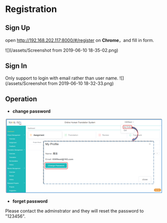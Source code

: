 # Registration

## Sign Up

open http://192.168.202.117:8000/#/register on **Chrome**，and fill in form.

![](/assets/Screenshot from 2019-06-10 18-35-02.png)

## Sign In

Only support to login with email rather than user name.
![](/assets/Screenshot from 2019-06-10 18-32-33.png)

## Operation

- **change password**

<span id='change_password'></span>

![](/assets/user.change_password.png)

- **forget password**

Please contact the adminstrator and they will reset the password to "123456".


